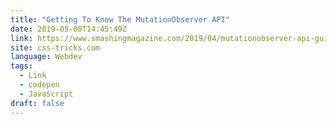 ```yaml
---
title: "Getting To Know The MutationObserver API"
date: 2019-05-08T14:45:49Z
link: https://www.smashingmagazine.com/2019/04/mutationobserver-api-guide/?utm_medium=RSS&utm_source=news.12bit.vn
site: css-tricks.com
language: Webdev
tags:
  - Link
  - codepen
  - JavaScript
draft: false
---
```

